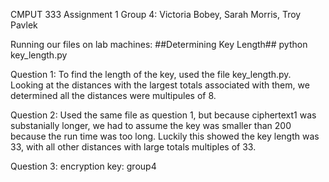 CMPUT 333 Assignment 1
Group 4: Victoria Bobey, Sarah Morris, Troy Pavlek

Running our files on lab machines:
##Determining Key Length##
python key_length.py

Question 1:
To find the length of the key, used the file key_length.py. Looking at the distances 
with the largest totals associated with them, we determined all the distances were multipules
of 8.

Question 2:
Used the same file as question 1, but because ciphertext1 was substanially longer, we had to
assume the key was smaller than 200 because the run time was too long. Luckily this showed the key length 
was 33, with all other distances with large totals multiples of 33.

Question 3:
encryption key: group4

